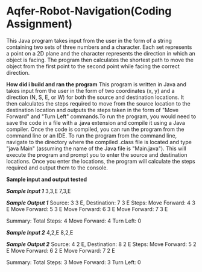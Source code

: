 # Aqfer-Robot-Navigation(Coding Assignment)
This Java program takes input from the user in the form of a string containing two sets of three numbers and a character. Each set represents a point on a 2D plane and the character represents the direction in which an object is facing. The program then calculates the shortest path to move the object from the first point to the second point while facing the correct direction.

**How did i build and ran the program**
This program is written in Java and takes input from the user in the form of two coordinates (x, y) and a direction (N, S, E, or W) for both the source and destination locations. It then calculates the steps required to move from the source location to the destination location and outputs the steps taken in the form of "Move Forward" and "Turn Left" commands.To run the program, you would need to save the code in a file with a .java extension and compile it using a Java compiler. Once the code is compiled, you can run the program from the command line or an IDE. To run the program from the command line, navigate to the directory where the compiled .class file is located and type "java Main" (assuming the name of the Java file is "Main.java"). This will execute the program and prompt you to enter the source and destination locations. Once you enter the locations, the program will calculate the steps required and output them to the console.

**Sample input and output tested**

**_Sample Input 1_**
 3,3,E 7,3,E
 
 
**_Sample Output 1_**
Source: 3 3 E, Destination: 7 3 E
Steps:
Move Forward: 4 3 E
Move Forward: 5 3 E
Move Forward: 6 3 E
Move Forward: 7 3 E


Summary:
Total Steps:   4
Move Forward:  4
Turn Left:     0

**_Sample Input 2_**
4,2,E 8,2,E

**_Sample Output 2_**
Source: 4 2 E, Destination: 8 2 E
Steps:
Move Forward: 5 2 E
Move Forward: 6 2 E
Move Forward: 7 2 E


Summary:
Total Steps:   3
Move Forward:  3
Turn Left:     0

